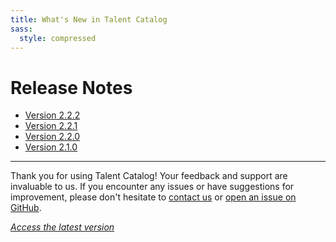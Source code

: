 ```yaml
---
title: What's New in Talent Catalog
sass:
  style: compressed
---
```


# Release Notes

- [Version 2.2.2](release_notes_v2_2_2.md)
- [Version 2.2.1](release_notes_v2_2_1.md)
- [Version 2.2.0](release_notes_v2_2_0.md)
- [Version 2.1.0](release_notes_v2_1_0.md)


---

Thank you for using Talent Catalog! Your feedback and support are invaluable to us. If you encounter
any issues or have suggestions for improvement, please don't hesitate to [contact us](mailto:support@talentcatalog.net) or
[open an issue on GitHub](https://github.com/Talent-Catalog/talentcatalog/issues).

*[Access the latest version](https://tctalent.org/admin-portal/login)*
